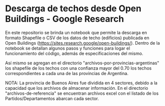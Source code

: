 # Descarga de techos desde Open Buildings - Google Research

En este repositorio se brinda un notebook que permite la descarga en formato Shapefile o CSV  de los datos de techo (edificios) publicada en Open Buildings (https://sites.research.google/open-buildings/). Dentro de la notebook se detallan algunos pasos y funciones para logar el funcionamiento del código, además de especificaciones del mismo.

Así mismo se agregan en el directorio "archivos-por-provincias-argentinas" los shapefile de los techos con una confianza mayor del 0.70 los techos correspondientes a cada una de las provincias de Argentina.

NOTA: La provincia de Buenos Aires fue dividida en 4 sectores, debido a la capacidad que los archivos de almacenar información. En el directorio "archivos-de-referencia" se encuentran archivos excel con el listado de los Partidos/Departamentos abarcan cada sector.